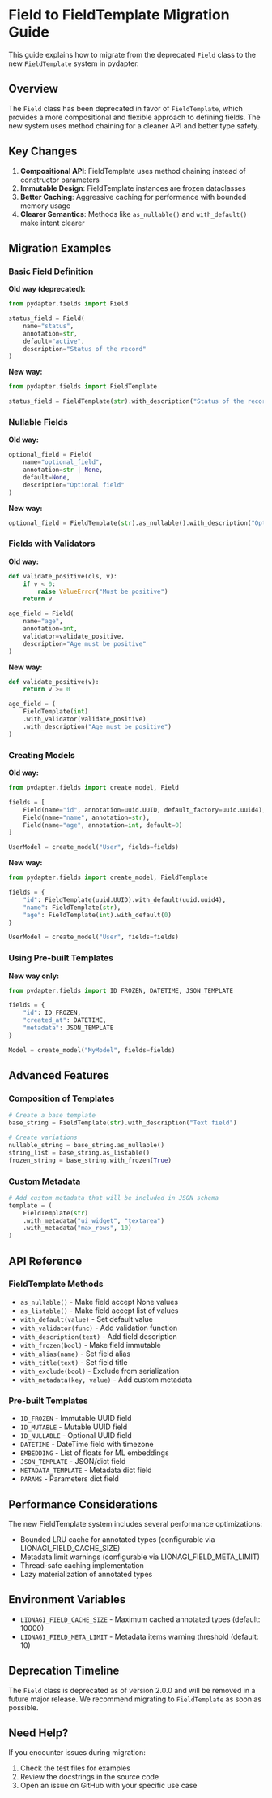 # Field to FieldTemplate Migration Guide

This guide explains how to migrate from the deprecated `Field` class to the
new `FieldTemplate` system in pydapter.

## Overview

The `Field` class has been deprecated in favor of `FieldTemplate`, which
provides a more compositional and flexible approach to defining fields. The
new system uses method chaining for a cleaner API and better type safety.

## Key Changes

1. **Compositional API**: FieldTemplate uses method chaining instead of constructor parameters
2. **Immutable Design**: FieldTemplate instances are frozen dataclasses
3. **Better Caching**: Aggressive caching for performance with bounded memory usage
4. **Clearer Semantics**: Methods like `as_nullable()` and `with_default()` make intent clearer

## Migration Examples

### Basic Field Definition

**Old way (deprecated):**

```python
from pydapter.fields import Field

status_field = Field(
    name="status",
    annotation=str,
    default="active",
    description="Status of the record"
)
```

**New way:**

```python
from pydapter.fields import FieldTemplate

status_field = FieldTemplate(str).with_description("Status of the record").with_default("active")
```

### Nullable Fields

**Old way:**

```python
optional_field = Field(
    name="optional_field",
    annotation=str | None,
    default=None,
    description="Optional field"
)
```

**New way:**

```python
optional_field = FieldTemplate(str).as_nullable().with_description("Optional field")
```

### Fields with Validators

**Old way:**

```python
def validate_positive(cls, v):
    if v < 0:
        raise ValueError("Must be positive")
    return v

age_field = Field(
    name="age",
    annotation=int,
    validator=validate_positive,
    description="Age must be positive"
)
```

**New way:**

```python
def validate_positive(v):
    return v >= 0

age_field = (
    FieldTemplate(int)
    .with_validator(validate_positive)
    .with_description("Age must be positive")
)
```

### Creating Models

**Old way:**

```python
from pydapter.fields import create_model, Field

fields = [
    Field(name="id", annotation=uuid.UUID, default_factory=uuid.uuid4),
    Field(name="name", annotation=str),
    Field(name="age", annotation=int, default=0)
]

UserModel = create_model("User", fields=fields)
```

**New way:**

```python
from pydapter.fields import create_model, FieldTemplate

fields = {
    "id": FieldTemplate(uuid.UUID).with_default(uuid.uuid4),
    "name": FieldTemplate(str),
    "age": FieldTemplate(int).with_default(0)
}

UserModel = create_model("User", fields=fields)
```

### Using Pre-built Templates

**New way only:**

```python
from pydapter.fields import ID_FROZEN, DATETIME, JSON_TEMPLATE

fields = {
    "id": ID_FROZEN,
    "created_at": DATETIME,
    "metadata": JSON_TEMPLATE
}

Model = create_model("MyModel", fields=fields)
```

## Advanced Features

### Composition of Templates

```python
# Create a base template
base_string = FieldTemplate(str).with_description("Text field")

# Create variations
nullable_string = base_string.as_nullable()
string_list = base_string.as_listable()
frozen_string = base_string.with_frozen(True)
```

### Custom Metadata

```python
# Add custom metadata that will be included in JSON schema
template = (
    FieldTemplate(str)
    .with_metadata("ui_widget", "textarea")
    .with_metadata("max_rows", 10)
)
```

## API Reference

### FieldTemplate Methods

- `as_nullable()` - Make field accept None values
- `as_listable()` - Make field accept list of values
- `with_default(value)` - Set default value
- `with_validator(func)` - Add validation function
- `with_description(text)` - Add field description
- `with_frozen(bool)` - Make field immutable
- `with_alias(name)` - Set field alias
- `with_title(text)` - Set field title
- `with_exclude(bool)` - Exclude from serialization
- `with_metadata(key, value)` - Add custom metadata

### Pre-built Templates

- `ID_FROZEN` - Immutable UUID field
- `ID_MUTABLE` - Mutable UUID field
- `ID_NULLABLE` - Optional UUID field
- `DATETIME` - DateTime field with timezone
- `EMBEDDING` - List of floats for ML embeddings
- `JSON_TEMPLATE` - JSON/dict field
- `METADATA_TEMPLATE` - Metadata dict field
- `PARAMS` - Parameters dict field

## Performance Considerations

The new FieldTemplate system includes several performance optimizations:

- Bounded LRU cache for annotated types (configurable via
  LIONAGI_FIELD_CACHE_SIZE)
- Metadata limit warnings (configurable via LIONAGI_FIELD_META_LIMIT)
- Thread-safe caching implementation
- Lazy materialization of annotated types

## Environment Variables

- `LIONAGI_FIELD_CACHE_SIZE` - Maximum cached annotated types (default: 10000)
- `LIONAGI_FIELD_META_LIMIT` - Metadata items warning threshold (default: 10)

## Deprecation Timeline

The `Field` class is deprecated as of version 2.0.0 and will be removed in a
future major release. We recommend migrating to `FieldTemplate` as soon as
possible.

## Need Help?

If you encounter issues during migration:

1. Check the test files for examples
2. Review the docstrings in the source code
3. Open an issue on GitHub with your specific use case
